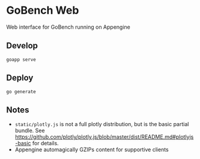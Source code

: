 # GoBench Web
Web interface for GoBench running on Appengine

## Develop
```
goapp serve
```

## Deploy
```
go generate
```

## Notes

- `static/plotly.js` is not a full plotly distribution, but is the basic partial bundle.  See https://github.com/plotly/plotly.js/blob/master/dist/README.md#plotlyjs-basic for details.
- Appengine automagically GZIPs content for supportive clients
